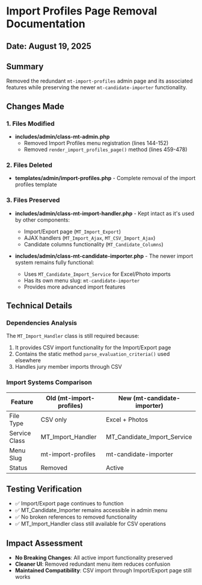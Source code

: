 # Import Profiles Page Removal Documentation

## Date: August 19, 2025

## Summary
Removed the redundant `mt-import-profiles` admin page and its associated features while preserving the newer `mt-candidate-importer` functionality.

## Changes Made

### 1. Files Modified
- **includes/admin/class-mt-admin.php**
  - Removed Import Profiles menu registration (lines 144-152)
  - Removed `render_import_profiles_page()` method (lines 459-478)

### 2. Files Deleted
- **templates/admin/import-profiles.php** - Complete removal of the import profiles template

### 3. Files Preserved
- **includes/admin/class-mt-import-handler.php** - Kept intact as it's used by other components:
  - Import/Export page (`MT_Import_Export`)
  - AJAX handlers (`MT_Import_Ajax`, `MT_CSV_Import_Ajax`)
  - Candidate columns functionality (`MT_Candidate_Columns`)
  
- **includes/admin/class-mt-candidate-importer.php** - The newer import system remains fully functional:
  - Uses `MT_Candidate_Import_Service` for Excel/Photo imports
  - Has its own menu slug: `mt-candidate-importer`
  - Provides more advanced import features

## Technical Details

### Dependencies Analysis
The `MT_Import_Handler` class is still required because:
1. It provides CSV import functionality for the Import/Export page
2. Contains the static method `parse_evaluation_criteria()` used elsewhere
3. Handles jury member imports through CSV

### Import Systems Comparison
| Feature | Old (mt-import-profiles) | New (mt-candidate-importer) |
|---------|-------------------------|----------------------------|
| File Type | CSV only | Excel + Photos |
| Service Class | MT_Import_Handler | MT_Candidate_Import_Service |
| Menu Slug | mt-import-profiles | mt-candidate-importer |
| Status | Removed | Active |

## Testing Verification
- ✅ Import/Export page continues to function
- ✅ MT_Candidate_Importer remains accessible in admin menu
- ✅ No broken references to removed functionality
- ✅ MT_Import_Handler class still available for CSV operations

## Impact Assessment
- **No Breaking Changes**: All active import functionality preserved
- **Cleaner UI**: Removed redundant menu item reduces confusion
- **Maintained Compatibility**: CSV import through Import/Export page still works